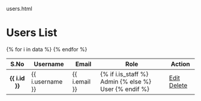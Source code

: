   users.html
<!DOCTYPE html>
<html lang="en">
<head>
    <!-- Bootstrap CSS -->
    <link href="https://stackpath.bootstrapcdn.com/bootstrap/4.5.2/css/bootstrap.min.css" rel="stylesheet">
</head>
<body>
    <div class="container mt-10 text-center">
        <h1>Users List</h1>
        <table class="table table-hover">
            <thead>
                <tr>
                    <th scope="col">S.No</th> <!-- Index column -->
                    <th scope="col">Username</th>
                    <th scope="col">Email</th>
                    <th scope="col">Role</th>
                    <th scope="col">Action</th>
                </tr>
            </thead>
            <tbody>
                {% for i in data %}  <!-- Displaying user information from the data variable -->
                <tr>                   
                    <th scope="row">{{ i.id }}</th> 
                    <td>{{ i.username }}</td> <!-- Use 'username' from the User model -->
                    <td>{{ i.email }}</td>
                    <td>
                        {% if i.is_staff %}
                            Admin
                        {% else %}
                            User
                        {% endif %}
                    </td>
                    <td>
                         <a href="{% url 'edituser' i.id %}" class="btn btn-warning btn-sm float-right">Edit</a> 
                         <a href="{% url 'delete' i.id %}" class="btn btn-danger btn-sm">Delete</a>
                    </td>
                </tr>
                {% endfor %}
            </tbody>
        </table>
    </div>
</body>
</html> 
